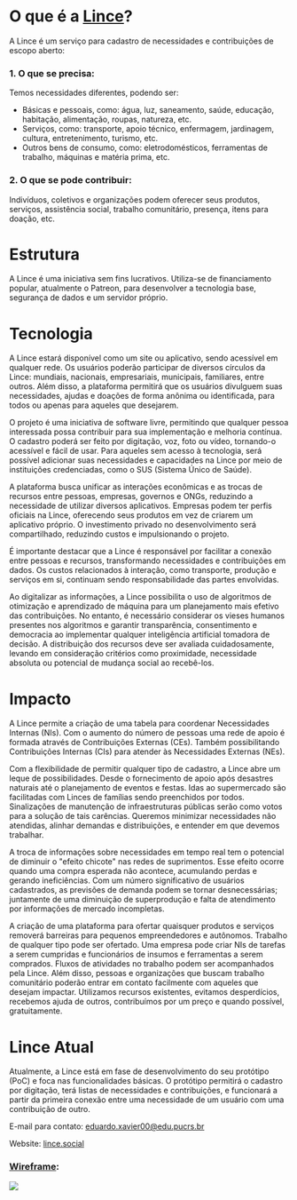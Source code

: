 # O que é a <a href='https://www.lince.social'>Lince</a>?

A Lince é um serviço para cadastro de necessidades e contribuições de escopo aberto:

### 1. O que se precisa:

Temos necessidades diferentes, podendo ser:

- Básicas e pessoais, como: água, luz, saneamento, saúde, educação, habitação, alimentação, roupas, natureza, etc.
- Serviços, como: transporte, apoio técnico, enfermagem, jardinagem, cultura, entretenimento, turismo, etc.
- Outros bens de consumo, como: eletrodomésticos, ferramentas de trabalho, máquinas e matéria prima, etc.

### 2. O que se pode contribuir:

Indivíduos, coletivos e organizações podem oferecer seus produtos, serviços, assistência social, trabalho comunitário, presença, itens para doação, etc.

# Estrutura

A Lince é uma iniciativa sem fins lucrativos. Utiliza-se de financiamento popular, atualmente o Patreon, para desenvolver a tecnologia base, segurança de dados e um servidor próprio.

# Tecnologia

A Lince estará disponível como um site ou aplicativo, sendo acessível em qualquer rede. Os usuários poderão participar de diversos círculos da Lince: mundiais, nacionais, empresariais, municipais, familiares, entre outros. Além disso, a plataforma permitirá que os usuários divulguem suas necessidades, ajudas e doações de forma anônima ou identificada, para todos ou apenas para aqueles que desejarem.

O projeto é uma iniciativa de software livre, permitindo que qualquer pessoa interessada possa contribuir para sua implementação e melhoria contínua. O cadastro poderá ser feito por digitação, voz, foto ou vídeo, tornando-o acessível e fácil de usar. Para aqueles sem acesso à tecnologia, será possível adicionar suas necessidades e capacidades na Lince por meio de instituições credenciadas, como o SUS (Sistema Único de Saúde).

A plataforma busca unificar as interações econômicas e as trocas de recursos entre pessoas, empresas, governos e ONGs, reduzindo a necessidade de utilizar diversos aplicativos. Empresas podem ter perfis oficiais na Lince, oferecendo seus produtos em vez de criarem um aplicativo próprio. O investimento privado no desenvolvimento será compartilhado, reduzindo custos e impulsionando o projeto.

É importante destacar que a Lince é responsável por facilitar a conexão entre pessoas e recursos, transformando necessidades e contribuições em dados. Os custos relacionados à interação, como transporte, produção e serviços em si, continuam sendo responsabilidade das partes envolvidas.

Ao digitalizar as informações, a Lince possibilita o uso de algoritmos de otimização e aprendizado de máquina para um planejamento mais efetivo das contribuições. No entanto, é necessário considerar os vieses humanos presentes nos algoritmos e garantir transparência, consentimento e democracia ao implementar qualquer inteligência artificial tomadora de decisão. A distribuição dos recursos deve ser avaliada cuidadosamente, levando em consideração critérios como proximidade, necessidade absoluta ou potencial de mudança social ao recebê-los.

# Impacto

A Lince permite a criação de uma tabela para coordenar Necessidades Internas (NIs). Com o aumento do número de pessoas uma rede de apoio é formada através de Contribuições Externas (CEs). Também possibilitando Contribuições Internas (CIs) para atender às Necessidades Externas (NEs).

Com a flexibilidade de permitir qualquer tipo de cadastro, a Lince abre um leque de possibilidades. Desde o fornecimento de apoio após desastres naturais até o planejamento de eventos e festas. Idas ao supermercado são facilitadas com Linces de famílias sendo preenchidos por todos. Sinalizações de manutenção de infraestruturas públicas serão como votos para a solução de tais carências. Queremos minimizar necessidades não atendidas, alinhar demandas e distribuições, e entender em que devemos trabalhar.

A troca de informações sobre necessidades em tempo real tem o potencial de diminuir o "efeito chicote" nas redes de suprimentos. Esse efeito ocorre quando uma compra esperada não acontece, acumulando perdas e gerando ineficiências. Com um número significativo de usuários cadastrados, as previsões de demanda podem se tornar desnecessárias; juntamente de uma diminuição de superprodução e falta de atendimento por informações de mercado incompletas.

A criação de uma plataforma para ofertar quaisquer produtos e serviços removerá barreiras para pequenos empreendedores e autônomos. Trabalho de qualquer tipo pode ser ofertado. Uma empresa pode criar NIs de tarefas a serem cumpridas e funcionários de insumos e ferramentas a serem comprados. Fluxos de atividades no trabalho podem ser acompanhados pela Lince. Além disso, pessoas e organizações que buscam trabalho comunitário poderão entrar em contato facilmente com aqueles que desejam impactar. Utilizamos recursos existentes, evitamos desperdícios, recebemos ajuda de outros, contribuímos por um preço e quando possível, gratuitamente.

# Lince Atual

Atualmente, a Lince está em fase de desenvolvimento do seu protótipo (PoC) e foca nas funcionalidades básicas. O protótipo permitirá o cadastro por digitação, terá listas de necessidades e contribuições, e funcionará a partir da primeira conexão entre uma necessidade de um usuário com uma contribuição de outro.

E-mail para contato: <a href="mailto:eduardo.xavier00@edu.pucrs.br">eduardo.xavier00@edu.pucrs.br</a>


Website: <a href='https://www.lince.social'>lince.social</a>

### <a href="https://github.com/lince-ai/front/blob/main/photos/Lince%20Wireframe%20website%20desktop%20v0.0.1.png">Wireframe</a>:

<img src="https://github.com/lince-ai/front/blob/main/photos/Lince%20Wireframe%20website%20desktop%20v0.0.1.png">
